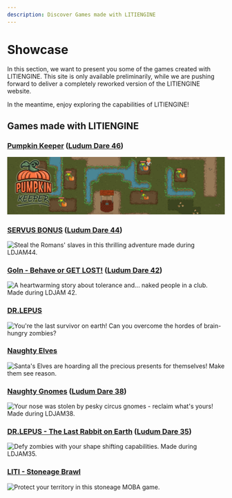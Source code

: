 ```yaml
---
description: Discover Games made with LITIENGINE
---
```


# Showcase

In this section, we want to present you some of the games created with LITIENGINE. This site is only available preliminarily, while we are pushing forward to deliver a completely reworked version of the LITIENGINE website.

In the meantime, enjoy exploring the capabilities of LITIENGINE!

## Games made with LITIENGINE

### [Pumpkin Keeper](https://gurkenlabs.itch.io/pumpkin-keeper) \([Ludum Dare 46](https://ldjam.com/events/ludum-dare/46/pumpkin-keeper)\)

![Water pumpkins and prevent rival farmers from ruining your harvest! Made during LDJAM46.](.gitbook/assets/banner-showcase.png)

### [SERVUS BONUS](https://gurkenlabs.itch.io/servus-bonus) \([Ludum Dare 44](https://ldjam.com/events/ludum-dare/44/servus-bonus-1)\)

![Steal the Romans&apos; slaves in this thrilling adventure made during LDJAM44.](https://gurkenlabs.de/wp-content/uploads/2019/11/banner-showcase.png)

### [GoIn - Behave or GET LOST!](https://gurkenlabs.de/ldjam-42-goin-behave-or-get-lost/) \([Ludum Dare 42](https://ldjam.com/events/ludum-dare/42/goin-behave-or-get-lost)\)

![A heartwarming story about tolerance and... naked people in a club. Made during LDJAM 42.](https://gurkenlabs.de/wp-content/uploads/2018/11/banner1.png)

### [DR.LEPUS](https://drlepus.com)

![You&apos;re the last survivor on earth! Can you overcome the hordes of brain-hungry zombies?](https://gurkenlabs.de/wp-content/uploads/2017/04/page-title.png)

### [Naughty Elves](https://naughtyelves.gurkenlabs.de/)

![Santa&apos;s Elves are hoarding all the precious presents for themselves! Make them see reason.](https://gurkenlabs.de/wp-content/uploads/2018/02/banner.png)

### [Naughty Gnomes](https://gurkenlabs.de/naughty-gnomes/) \([Ludum Dare 38](https://ldjam.com/events/ludum-dare/38/naughty-gnomes)\)

![Your nose was stolen by pesky circus gnomes - reclaim what&apos;s yours! Made during LDJAM38.](https://gurkenlabs.de/wp-content/uploads/2017/04/banner.png)

### [DR.LEPUS - The Last Rabbit on Earth](https://gurkenlabs.de/ldjam35-dr-lepus/) \([Ludum Dare 35](http://ludumdare.com/compo/ludum-dare-35/?action=preview&uid=67508)\)

![Defy zombies with your shape shifting capabilities. Made during LDJAM35.](https://gurkenlabs.de/wp-content/uploads/2016/09/page-title.png)

### [LITI - Stoneage Brawl](https://gurkenlabs.de/liti/)

![Protect your territory in this stoneage MOBA game.](https://gurkenlabs.de/wp-content/uploads/2017/01/liti-stoneage-brawl-banner.png)

